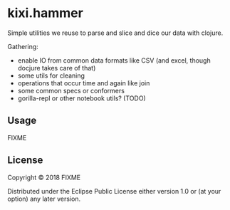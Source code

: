 # kixi.hammer

Simple utilities we reuse to parse and slice and dice our data with clojure.

Gathering:

* enable IO from common data formats like CSV (and excel, though docjure takes care of that)
* some utils for cleaning
* operations that occur time and again like join
* some common specs or conformers
* gorilla-repl or other notebook utils? (TODO)

## Usage

FIXME

## License

Copyright © 2018 FIXME

Distributed under the Eclipse Public License either version 1.0 or (at
your option) any later version.
